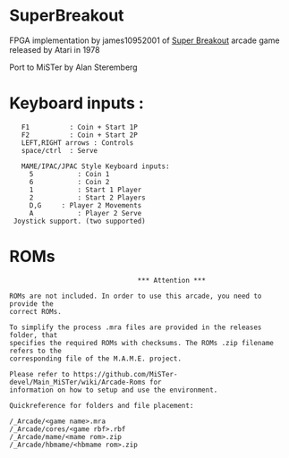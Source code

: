 # SuperBreakout
FPGA implementation by james10952001 of [Super Breakout](https://github.com/james10952001/SuperBreakout "SuperBreakout") arcade game released by Atari in 1978

Port to MiSTer by Alan Steremberg

# Keyboard inputs :
```
   F1          : Coin + Start 1P
   F2          : Coin + Start 2P
   LEFT,RIGHT arrows : Controls
   space/ctrl  : Serve

   MAME/IPAC/JPAC Style Keyboard inputs:
     5           : Coin 1
     6           : Coin 2
     1           : Start 1 Player
     2           : Start 2 Players
     D,G     : Player 2 Movements
     A           : Player 2 Serve
 Joystick support. (two supported)
```
 
# ROMs
```
                                *** Attention ***

ROMs are not included. In order to use this arcade, you need to provide the
correct ROMs.

To simplify the process .mra files are provided in the releases folder, that
specifies the required ROMs with checksums. The ROMs .zip filename refers to the
corresponding file of the M.A.M.E. project.

Please refer to https://github.com/MiSTer-devel/Main_MiSTer/wiki/Arcade-Roms for
information on how to setup and use the environment.

Quickreference for folders and file placement:

/_Arcade/<game name>.mra
/_Arcade/cores/<game rbf>.rbf
/_Arcade/mame/<mame rom>.zip
/_Arcade/hbmame/<hbmame rom>.zip

```
